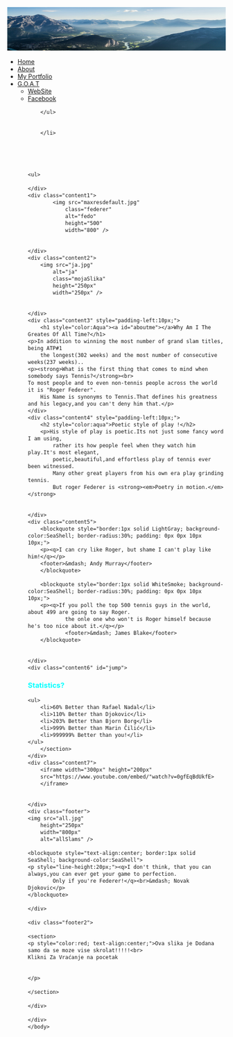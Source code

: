 
<!DOCTYPE html>
<html>
<head>
	<meta charset="utf-8">
	<title>Moja prva stranica</title>
	<meta name="viweport" content="width=device-width, initial-scale=1.0">
	<link href="styles.css" rel="stylesheet">
	</head>
<body>
<div id="Container">
	<div class="header"><img src="bg-2.jpg" 
							class="head"
							alt="title1" 
							height="100"
							width="800" />
		</div>
	<div class="menu">
	<ul class="buttons">
		<li><a href="card.html">Home</a></li>
	<li class="aboutMe"><a href="#aboutme">About</a></li>
		<li class="myPorfolio"><a href="#jump">My Portfolio</a></li>
		<li class="goat"><a href="#">G.O.A.T</a>
			<ul class="drop">
	<li class="margin"><a href="www.rogerfederer.com">WebSite</a></li>
			<li><a href="www.facebook.com">Facebook</a></li>
			
		</ul>
		
		
		</li>
	
	
	
	
	
	<ul>	
	
	</div>
	<div class="content1">
			<img src="maxresdefault.jpg"
				class="federer"
				alt="fedo"
				height="500"
				width="800" />
	
	
	</div>
	<div class="content2">
		<img src="ja.jpg"
			alt="ja"
			class="mojaSlika"
			height="250px"
			width="250px" />
	
	
	</div>
	<div class="content3" style="padding-left:10px;">
		<h1 style="color:Aqua"><a id="aboutme"></a>Why Am I The Greates Of All Time?</h1>
	<p>In addition to winning the most number of grand slam titles, being ATP#1
	    the longest(302 weeks) and the most number of consecutive weeks(237 weeks)..
    <p><strong>What is the first thing that comes to mind when somebody says Tennis?</strong><br>
	To most people and to even non-tennis people across the world it is "Roger Federer".
		His Name is synonyms to Tennis.That defines his greatness and his legacy,and you can't deny him that.</p>
	</div>
	<div class="content4" style="padding-left:10px;">
		<h2 style="color:aqua">Poetic style of play !</h2>
		<p>His style of play is poetic.Its not just some fancy word I am using,
			rather its how people feel when they watch him play.It's most elegant,
			poetic,beautiful,and effortless play of tennis ever been witnessed.
			Many other great players from his own era play grinding tennis.
			But roger Federer is <strong><em>Poetry in motion.</em></strong>
	
	
	</div>
	<div class="content5">
		<blockquote style="border:1px solid LightGray; background-color:SeaShell; border-radius:30%; padding: 0px 0px 10px 10px;">
		<p><q>I can cry like Roger, but shame I can't play like him!</q></p>
		<footer>&mdash; Andy Murray</footer>
		</blockquote>
		
		<blockquote style="border:1px solid WhiteSmoke; background-color:SeaShell; border-radius:30%; padding: 0px 0px 10px 10px;">
		<p><q>If you poll the top 500 tennis guys in the world, about 499 are going to say Roger.
				the onle one who won't is Roger himself because he's too nice about it.</q></p>
				<footer>&mdash; James Blake</footer>
		</blockquote>
	
	
	</div>
	<div class="content6" id="jump">
<h3 style="color:aqua">Statistics?</h3>
	<section class="center6">
		
	
	<ul>
		<li>60% Better than Rafael Nadal</li>
		<li>110% Better than Djokovic</li>
		<li>203% Better than Bjorn Borg</li>
		<li>999% Better than Marin Čilić</li>
		<li>999999% Better than you!</li>
	</ul>		
		</section>
	</div>
	<div class="content7">
		<iframe width="300px" height="200px"
		src="https://www.youtube.com/embed/"watch?v=0gfEqBdUkfE>
		</iframe>
		
		
	</div>
	<div class="footer">
	<img src="all.jpg"
		height="250px"
		width="800px"
		alt="allSlams" />
	
	<blockquote style="text-align:center; border:1px solid SeaShell; background-color:SeaShell">
	<p style="line-height:20px;"><q>I don't think, that you can always,you can ever get your game to perfection.
			Only if you're Federer!</q><br>&mdash; Novak Djokovic</p>
	</blockquote>		
	
	</div>
	
	<div class="footer2">
	
	<section>
	<p style="color:red; text-align:center;">Ova slika je Dodana samo da se moze vise skrolat!!!!!<br>
	Klikni Za Vraćanje na pocetak
	
	
	</p>
	
	</section>
	
	</div>
	
	</div>
	</body>
	
	
</html>
